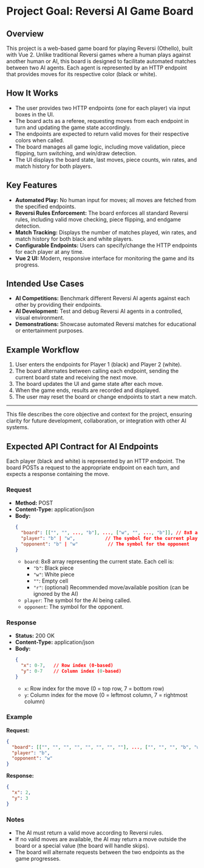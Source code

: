 # Project Goal: Reversi AI Game Board

## Overview
This project is a web-based game board for playing Reversi (Othello), built with Vue 2. Unlike traditional Reversi games where a human plays against another human or AI, this board is designed to facilitate automated matches between two AI agents. Each agent is represented by an HTTP endpoint that provides moves for its respective color (black or white).

## How It Works
- The user provides two HTTP endpoints (one for each player) via input boxes in the UI.
- The board acts as a referee, requesting moves from each endpoint in turn and updating the game state accordingly.
- The endpoints are expected to return valid moves for their respective colors when called.
- The board manages all game logic, including move validation, piece flipping, turn switching, and win/draw detection.
- The UI displays the board state, last moves, piece counts, win rates, and match history for both players.

## Key Features
- **Automated Play:** No human input for moves; all moves are fetched from the specified endpoints.
- **Reversi Rules Enforcement:** The board enforces all standard Reversi rules, including valid move checking, piece flipping, and endgame detection.
- **Match Tracking:** Displays the number of matches played, win rates, and match history for both black and white players.
- **Configurable Endpoints:** Users can specify/change the HTTP endpoints for each player at any time.
- **Vue 2 UI:** Modern, responsive interface for monitoring the game and its progress.

## Intended Use Cases
- **AI Competitions:** Benchmark different Reversi AI agents against each other by providing their endpoints.
- **AI Development:** Test and debug Reversi AI agents in a controlled, visual environment.
- **Demonstrations:** Showcase automated Reversi matches for educational or entertainment purposes.

## Example Workflow
1. User enters the endpoints for Player 1 (black) and Player 2 (white).
2. The board alternates between calling each endpoint, sending the current board state and receiving the next move.
3. The board updates the UI and game state after each move.
4. When the game ends, results are recorded and displayed.
5. The user may reset the board or change endpoints to start a new match.

---

This file describes the core objective and context for the project, ensuring clarity for future development, collaboration, or integration with other AI systems.


## Expected API Contract for AI Endpoints

Each player (black and white) is represented by an HTTP endpoint. The board POSTs a request to the appropriate endpoint on each turn, and expects a response containing the move.

### Request
- **Method:** POST
- **Content-Type:** application/json
- **Body:**
  ```json
  {
    "board": [["", "", ..., "b"], ..., ["w", "", ..., "b"]], // 8x8 array of strings: "b", "w", "", or "r"
    "player": "b" | "w",           // The symbol for the current player ("b" for black, "w" for white)
    "opponent": "b" | "w"           // The symbol for the opponent
  }
  ```
  - `board`: 8x8 array representing the current state. Each cell is:
    - `"b"`: Black piece
    - `"w"`: White piece
    - `""`: Empty cell
    - `"r"`: (optional) Recommended move/available position (can be ignored by the AI)
  - `player`: The symbol for the AI being called.
  - `opponent`: The symbol for the opponent.

### Response
- **Status:** 200 OK
- **Content-Type:** application/json
- **Body:**
  ```json
  {
    "x": 0-7,   // Row index (0-based)
    "y": 0-7    // Column index (0-based)
  }
  ```
  - `x`: Row index for the move (0 = top row, 7 = bottom row)
  - `y`: Column index for the move (0 = leftmost column, 7 = rightmost column)

### Example
**Request:**
```json
{
  "board": [["", "", "", "", "", "", "", ""], ..., ["", "", "", "b", "w", "", "", ""]],
  "player": "b",
  "opponent": "w"
}
```

**Response:**
```json
{
  "x": 2,
  "y": 3
}
```

### Notes
- The AI must return a valid move according to Reversi rules.
- If no valid moves are available, the AI may return a move outside the board or a special value (the board will handle skips).
- The board will alternate requests between the two endpoints as the game progresses.
